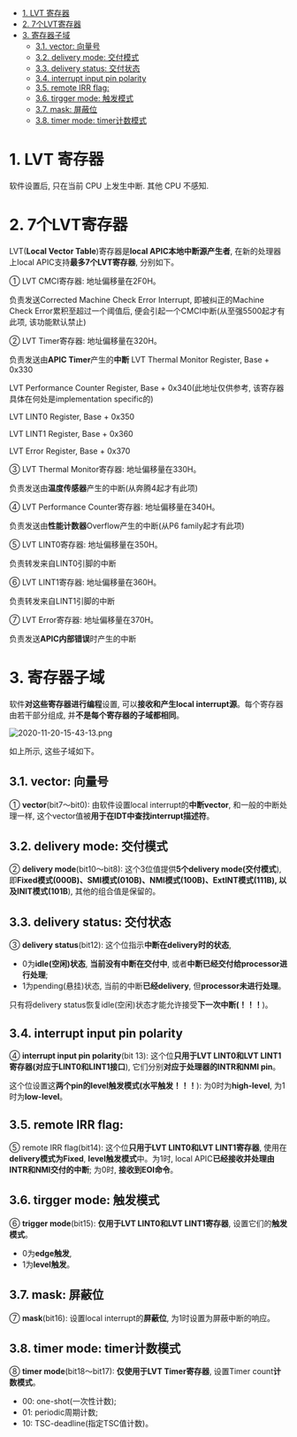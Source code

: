 
<!-- @import "[TOC]" {cmd="toc" depthFrom=1 depthTo=6 orderedList=false} -->

<!-- code_chunk_output -->

- [1. LVT 寄存器](#1-lvt-寄存器)
- [2. 7个LVT寄存器](#2-7个lvt寄存器)
- [3. 寄存器子域](#3-寄存器子域)
  - [3.1. vector: 向量号](#31-vector-向量号)
  - [3.2. delivery mode: 交付模式](#32-delivery-mode-交付模式)
  - [3.3. delivery status: 交付状态](#33-delivery-status-交付状态)
  - [3.4. interrupt input pin polarity](#34-interrupt-input-pin-polarity)
  - [3.5. remote IRR flag:](#35-remote-irr-flag)
  - [3.6. tirgger mode: 触发模式](#36-tirgger-mode-触发模式)
  - [3.7. mask: 屏蔽位](#37-mask-屏蔽位)
  - [3.8. timer mode: timer计数模式](#38-timer-mode-timer计数模式)

<!-- /code_chunk_output -->

# 1. LVT 寄存器

软件设置后, 只在当前 CPU 上发生中断. 其他 CPU 不感知.

# 2. 7个LVT寄存器

LVT(**Local Vector Table**)寄存器是**local APIC本地中断源产生者**, 在新的处理器上local APIC支持**最多7个LVT寄存器**, 分别如下。

① LVT CMCI寄存器: 地址偏移量在2F0H。

负责发送Corrected Machine Check Error Interrupt, 即被纠正的Machine Check Error累积至超过一个阈值后, 便会引起一个CMCI中断(从至强5500起才有此项, 该功能默认禁止)

② LVT Timer寄存器: 地址偏移量在320H。

负责发送由**APIC Timer**产生的**中断**
LVT Thermal Monitor Register, Base + 0x330

LVT Performance Counter Register, Base + 0x340(此地址仅供参考, 该寄存器具体在何处是implementation specific的)

LVT LINT0 Register, Base + 0x350

LVT LINT1 Register, Base + 0x360

LVT Error Register, Base + 0x370


③ LVT Thermal Monitor寄存器: 地址偏移量在330H。

负责发送由**温度传感器**产生的中断(从奔腾4起才有此项)

④ LVT Performance Counter寄存器: 地址偏移量在340H。

负责发送由**性能计数器**Overflow产生的中断(从P6 family起才有此项)

⑤ LVT LINT0寄存器: 地址偏移量在350H。

负责转发来自LINT0引脚的中断

⑥ LVT LINT1寄存器: 地址偏移量在360H。

负责转发来自LINT1引脚的中断

⑦ LVT Error寄存器: 地址偏移量在370H。

负责发送**APIC内部错误**时产生的中断

# 3. 寄存器子域

软件**对这些寄存器进行编程**设置, 可以**接收和产生local interrupt源**。每个寄存器由若干部分组成, 并**不是每个寄存器的子域都相同**。

![2020-11-20-15-43-13.png](./images/2020-11-20-15-43-13.png)

如上所示, 这些子域如下。

## 3.1. vector: 向量号

① **vector**(bit7～bit0): 由软件设置local interrupt的**中断vector**, 和一般的中断处理一样, 这个vector值被**用于在IDT中查找interrupt描述符**。

## 3.2. delivery mode: 交付模式

② **delivery mode**(bit10～bit8): 这个3位值提供**5个delivery mode(交付模式**), 即**Fixed模式(000B)、SMI模式(010B)、NMI模式(100B)、ExtINT模式(111B), 以及INIT模式(101B**), 其他的组合值是保留的。

## 3.3. delivery status: 交付状态

③ **delivery status**(bit12): 这个位指示**中断在delivery时的状态**, 

- 0为**idle(空闲)状态**, **当前没有中断在交付中**, 或者**中断已经交付给processor进行处理**; 
- 1为pending(悬挂)状态, 当前的中断**已经delivery**, 但**processor未进行处理**。

只有将delivery status恢复idle(空闲)状态才能允许接受**下一次中断(！！！**)。

## 3.4. interrupt input pin polarity

④ **interrupt input pin polarity**(bit 13): 这个位**只用于LVT LINT0和LVT LINT1寄存器(对应于LINT0和LINT1接口**), 它们分别**对应于处理器的INTR和NMI pin**。

这个位设置这**两个pin的level触发模式(水平触发！！！**): 为0时为**high\-level**, 为1时为**low\-level**。

## 3.5. remote IRR flag:

⑤ remote IRR flag(bit14): 这个位**只用于LVT LINT0和LVT LINT1寄存器**, 使用在**delivery模式为Fixed**, **level触发模式**中。为1时, local APIC**已经接收并处理由INTR和NMI交付的中断**; 为0时, **接收到EOI命令**。

## 3.6. tirgger mode: 触发模式

⑥ **trigger mode**(bit15): **仅用于LVT LINT0和LVT LINT1寄存器**, 设置它们的**触发模式**。

- 0为**edge触发**, 
- 1为**level触发**。

## 3.7. mask: 屏蔽位

⑦ **mask**(bit16): 设置local interrupt的**屏蔽位**, 为1时设置为屏蔽中断的响应。

## 3.8. timer mode: timer计数模式

⑧ **timer mode**(bit18～bit17): **仅使用于LVT Timer寄存器**, 设置Timer count**计数模式**。

- 00: one-shot(一次性计数); 
- 01: periodic周期计数; 
- 10: TSC-deadline(指定TSC值计数)。